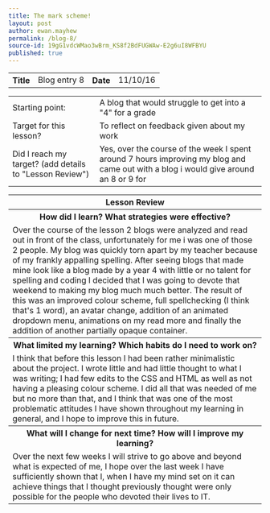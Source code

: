 ```yaml
---
title: The mark scheme!
layout: post
author: ewan.mayhew
permalink: /blog-8/
source-id: 19gG1vdcWMao3wBrm_KS8f2BdFUGWAw-E2g6uI8WFBYU
published: true
---
```

<table>
  <tr>
    <th>Title</th>
    <td>Blog entry 8</td>
    <th>Date</th>
    <td>11/10/16</td>
  </tr>
</table>


<table>
  <tr>
    <td>Starting point:</td>
    <td>A blog that would struggle to get into a "4" for a grade</td>
  </tr>
  <tr>
    <td>Target for this lesson?</td>
    <td>To reflect on feedback given about my work</td>
  </tr>
  <tr>
    <td>Did I reach my target? 
(add details to "Lesson Review")</td>
    <td>Yes, over the course of the week I spent around 7 hours improving my blog and came out with a blog i would give around an 8 or 9 for</td>
  </tr>
</table>


<table>
  <tr>
    <th>Lesson Review</th>
  </tr>
  <tr>
    <th>How did I learn? What strategies were effective? </th>
  </tr>
  <tr>
    <td>Over the course of the lesson 2 blogs were analyzed and read out in front of the class, unfortunately for me i was one of those 2 people. My blog was quickly torn apart by my teacher because of my frankly appalling spelling. After seeing blogs that made mine look like a blog made by a year 4 with little or no talent for spelling and coding I decided that I was going to devote that weekend to making my blog much much better. The result of this was an improved colour scheme, full spellchecking (I think that's 1 word), an avatar change, addition of an animated dropdown menu, animations on my read more and finally the addition of another partially opaque container.  </td>
  </tr>
  <tr>
    <th>What limited my learning? Which habits do I need to work on?</th>
  </tr>
  <tr>
    <td>I think that before this lesson I had been rather minimalistic about the project. I wrote little and had little thought to what I was writing; I had few edits to the CSS and HTML as well as not having a pleasing colour scheme. I did all that was needed of me but no more than that, and I think that was one of the most problematic attitudes I have shown throughout my learning in general, and I hope to improve this in future.</td>
  </tr>
  <tr>
    <th>What will I change for next time? How will I improve my learning?</th>
  </tr>
  <tr>
    <td>Over the next few weeks I will strive to go above and beyond what is expected of me, I hope over the last week I have sufficiently shown that I, when I have my mind set on it can achieve things that I thought previously thought were only possible for the people who devoted their lives to IT.</td>
  </tr>
</table>


